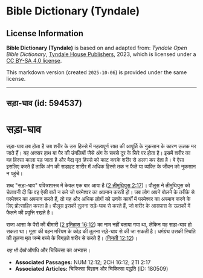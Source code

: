 # Bible Dictionary (Tyndale)

## License Information

**Bible Dictionary (Tyndale)** is based on and adapted from: _Tyndale Open Bible Dictionary_, [Tyndale House Publishers](https://tyndaleopenresources.com/), 2023, which is licensed under a [CC BY-SA 4.0 license](https://creativecommons.org/licenses/by-sa/4.0/legalcode.en).

This markdown version (created `2025-10-06`) is provided under the same license.



--------------------------------

## सड़ा-घाव (id: 594537)

सड़ा\-घाव
=========

सड़ा\-घाव तब होता है जब शरीर के उस हिस्से में महत्वपूर्ण रक्त की आपूर्ति के नुकसान के कारण ऊतक मर जाते हैं। यह अक्सर हाथ या पैर की उंगलियों जैसे अंग के सबसे दूर के सिरे पर होता है। इसमें शरीर का वह हिस्सा काला पड़ जाता है और वैद्य मृत हिस्से को काट करके शरीर से अलग कर देता है। वे ऐसा इसलिए करते हैं ताकि अंग की सडाहट शारीर में अधिक हिस्से तक न फैले या व्यक्ति के जीवन को नुकसान न पहुंचे।

शब्द "सड़ा\-घाव" पवित्रशास्त्र में केवल एक बार आया है ([2 तीमुथियुस 2:17](https://ref.ly/2Tim2:17))। पौलुस ने तीमुथियुस को चेतावनी दी कि वह ऐसी बातें न करे जो परमेश्वर का अपमान करती हों। जब लोग अपने बोलने के तरीके से परमेश्वर का अपमान करते हैं, तो यह और अधिक लोगों को उनके कार्यों में परमेश्वर का अपमान करने के लिए प्रोत्साहित करता है। पौलुस इसकी तुलना सड़े\-घाव से करते हैं, जो शरीर के आसपास के ऊतकों में फैलने की प्रवृत्ति रखते है।

राजा आसा के पैरों की बीमारी ([2 इतिहास 16:12](https://ref.ly/2Chr16:12)) का नाम नहीं बताया गया था, लेकिन यह सड़ा\-घाव हो सकता था। मूसा की बहन मरियम के कोढ़ की तुलना सड़े\-घाव से की जा सकती है। धर्मग्रंथ उसकी स्थिति की तुलना मृत जन्मे बच्चे के बिगड़ते शरीर से करते हैं। ([गिनती 12:12](https://ref.ly/Num12:12))।

*यह भी देखें* औषधि और चिकित्सा का अभ्यास।

* **Associated Passages:** NUM 12:12; 2CH 16:12; 2TI 2:17
* **Associated Articles:** चिकित्सा विज्ञान और चिकित्सा पद्धति (ID: 180509)

